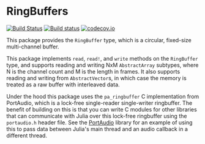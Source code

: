 # RingBuffers

[![Build Status](https://travis-ci.org/JuliaAudio/RingBuffers.jl.svg?branch=master)](https://travis-ci.org/JuliaAudio/RingBuffers.jl)
[![Build status](https://ci.appveyor.com/api/projects/status/lpjc1mv9stbkdhih?svg=true)](https://ci.appveyor.com/project/ssfrr/ringbuffers-jl)
[![codecov.io](https://codecov.io/github/JuliaAudio/RingBuffers.jl/coverage.svg?branch=master)](https://codecov.io/github/JuliaAudio/RingBuffers.jl?branch=master)

This package provides the `RingBuffer` type, which is a circular, fixed-size multi-channel buffer.

This package implements `read`, `read!`, and `write` methods on the `RingBuffer` type, and supports reading and writing NxM `AbstractArray` subtypes, where N is the channel count and M is the length in frames. It also supports reading and writing from `AbstractVector`s, in which case the memory is treated as a raw buffer with interleaved data.

Under the hood this package uses the `pa_ringbuffer` C implementation from PortAudio, which is a lock-free single-reader single-writer ringbuffer. The benefit of building on this is that you can write C modules for other libraries that can communicate with Julia over this lock-free ringbuffer using the `portaudio.h` header file. See the [PortAudio](https://github.com/JuliaAudio/PortAudio.jl) library for an example of using this to pass data between Julia's main thread and an audio callback in a different thread.
